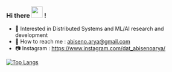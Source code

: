 ### Hi there <img src="https://raw.githubusercontent.com/MartinHeinz/MartinHeinz/master/wave.gif" width="30px"> !

- 🌱 Interested in Distributed Systems and ML/AI research and development 
- 📧 How to reach me         :   abiseno.arya@gmail.com
- 📷 Instagram               :   https://www.instagram.com/dat_abisenoarya/ 
                        
                        
[![Top Langs](https://github-readme-stats.vercel.app/api/top-langs/?username=AforSmithz&layout=compact&theme=tokyonight)](https://github.com/anuraghazra/github-readme-stats)
